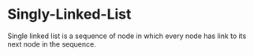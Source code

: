 # Singly-Linked-List
Single linked list is a sequence of node in which every node has link to its next node in the sequence.
